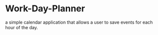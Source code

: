 # Work-Day-Planner
a simple calendar application that allows a user to save events for each hour of the day.
